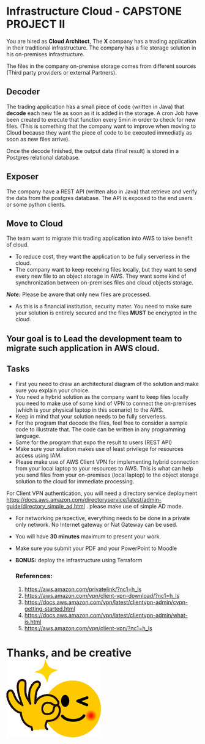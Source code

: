# Infrastructure Cloud - CAPSTONE PROJECT II

You are hired as **Cloud Architect**,
The **X** company has a trading application in their traditional infrastructure.
The company has a file storage solution in his on-premises infrastructure.

The files in the company on-premise storage comes from different sources (Third party providers or external Partners).

## Decoder

The trading application has a small piece of code (written in Java) that **decode** each new file as soon as it is added in the storage. A cron Job have been created to execute that function every 5min in order to check for new files. (This is something that the company want to improve when moving to Cloud because they want the piece of code to be executed immediatly as soon as new files arrive).

Once the decode finished, the output data (final result) is stored in a Postgres relational database.

## Exposer

The company have a REST API (written also in Java) that retrieve and verify the data from the postgres database. The API is exposed to the end users or some python clients.

## Move to Cloud

The team want to migrate this trading application into AWS to take benefit of cloud.

- To reduce cost, they want the application to be fully serverless in the cloud.
- The company want to keep receiving files locally, but they want to send every new file to an object storage in AWS. They want some kind of synchronization between on-premises files and cloud objects storage.

**_Note:_** Please be aware that only new files are processed.

- As this is a financial institution, security mater. You need to make sure your solution is entirely secured and the files **MUST** be encrypted in the cloud.

## Your goal is to Lead the development team to migrate such application in AWS cloud.

## Tasks

- First you need to draw an architectural diagram of the solution and make sure you explain your choice.
- You need a hybrid solution as the company want to keep files locally you need to make use of some kind of VPN to connect the on-premises (which is your physical laptop in this scenario) to the AWS.
- Keep in mind that your solution needs to be fully serverless.
- For the program that decode the files, feel free to consider a sample code to illustrate that. The code can be written in any programming language.
- Same for the program that expo the result to users (REST API)
- Make sure your solution makes use of least privilege for resources access using IAM.
- Please make use of AWS Client VPN for implementing hybrid connection from your local laptop to your resources to AWS. This is what can help you send files from your on-premises (local laptop) to the object storage solution to the cloud for immediate processing.

For Client VPN authentication, you will need a directory service deployment https://docs.aws.amazon.com/directoryservice/latest/admin-guide/directory_simple_ad.html . please make use of simple AD mode.

- For networking perspective, everything needs to be done in a private only network. No Internet gateway or Nat Gateway can be used.
- You will have **30 minutes** maximum to present your work.
- Make sure you submit your PDF and your PowerPoint to Moodle
- **BONUS:** deploy the infrastructure using Terraform

  ### References:

  1. https://aws.amazon.com/privatelink/?nc1=h_ls
  2. https://aws.amazon.com/vpn/client-vpn-download/?nc1=h_ls
  3. https://docs.aws.amazon.com/vpn/latest/clientvpn-admin/cvpn-getting-started.html
  4. https://docs.aws.amazon.com/vpn/latest/clientvpn-admin/what-is.html
  5. https://aws.amazon.com/vpn/client-vpn/?nc1=h_ls

# Thanks, and be creative ![Enjoy](image.png)

